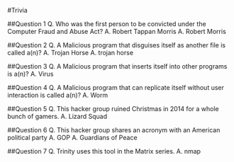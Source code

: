 #Trivia

##Question 1
Q. Who was the first person to be convicted under the Computer Fraud and Abuse Act?
    A. Robert Tappan Morris
    A. Robert Morris

##Question 2
Q. A Malicious program that disguises itself as another file is called a(n)?
    A. Trojan Horse
    A. trojan horse

##Question 3
Q. A Malicious program that inserts itself into other programs is a(n)?
    A. Virus

##Question 4
Q. A Malicious program that can replicate itself without user interaction is called a(n)?
    A. Worm

##Question 5
Q. This hacker group ruined Christmas in 2014 for a whole bunch of gamers.
    A. Lizard Squad

##Question 6
Q. This hacker group shares an acronym with an American political party
    A. GOP
    A. Guardians of Peace

##Question 7
Q. Trinity uses this tool in the Matrix series.
    A. nmap
